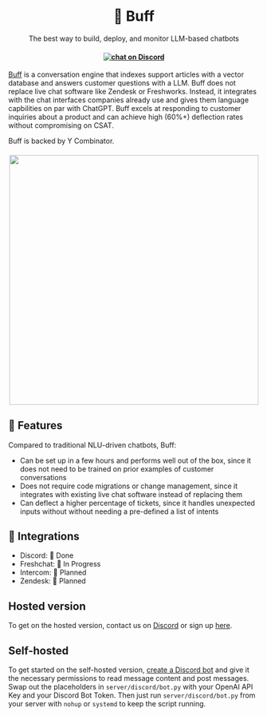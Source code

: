 <h1 align="center">
🦾 Buff
</h1>

<p align="center">
  <p align="center">The best way to build, deploy, and monitor LLM-based chatbots</p>
</p>

<h4 align="center">
 
  <a href='https://discord.gg/dYXkQrkDVt'><img src="https://img.shields.io/discord/603466164219281420.svg?logo=discord" alt="chat on Discord"></a>

</h4>

[Buff](https://www.getbuff.io/) is a conversation engine that indexes support articles with a vector database and answers customer questions with a LLM. Buff does not replace live chat software like Zendesk or Freshworks. Instead, it integrates with the chat interfaces companies already use and gives them language capbilities on par with ChatGPT. Buff excels at responding to customer inquiries about a product and can achieve high (60%+) deflection rates without compromising on CSAT.

Buff is backed by Y Combinator.
<h4 align="center">
<img src="https://github.com/getsleuth/Sleuth/blob/main/screenshot.png?raw=true" width="500">
</h4>

## 💎 Features
Compared to traditional NLU-driven chatbots, Buff:
- Can be set up in a few hours and performs well out of the box, since it does not need to be trained on prior examples of customer conversations
- Does not require code migrations or change management, since it integrates with existing live chat software instead of replacing them
- Can deflect a higher percentage of tickets, since it handles unexpected inputs without without needing a pre-defined a list of intents


## 🔌 Integrations
- Discord: 🦾 Done
- Freshchat: 🚧 In Progress
- Intercom: 🚧 Planned
- Zendesk: 🚧 Planned

## Hosted version
To get on the hosted version, contact us on [Discord](https://discord.gg/dYXkQrkDVt) or sign up [here](https://www.getbuff.io/).

## Self-hosted
To get started on the self-hosted version, [create a Discord bot](https://discordpy.readthedocs.io/en/stable/discord.html) and give it the necessary permissions to read message content and post messages. Swap out the placeholders in `server/discord/bot.py`  with your OpenAI API Key and your Discord Bot Token. Then just run `server/discord/bot.py`  from your server with `nohup` or `systemd` to keep the script running.
